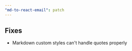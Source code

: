 ```yaml
---
"md-to-react-email": patch
---
```


## Fixes

- Markdown custom styles can't handle quotes properly
